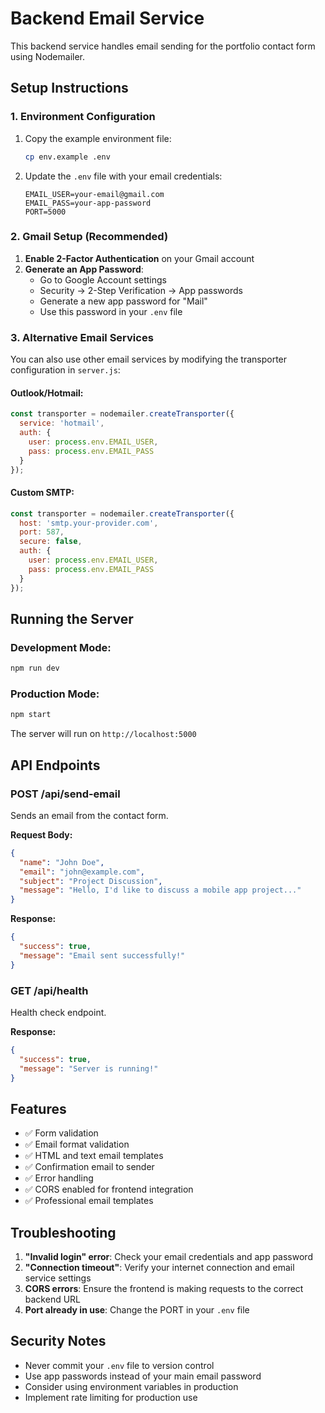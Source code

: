 # Backend Email Service

This backend service handles email sending for the portfolio contact form using Nodemailer.

## Setup Instructions

### 1. Environment Configuration

1. Copy the example environment file:
   ```bash
   cp env.example .env
   ```

2. Update the `.env` file with your email credentials:
   ```
   EMAIL_USER=your-email@gmail.com
   EMAIL_PASS=your-app-password
   PORT=5000
   ```

### 2. Gmail Setup (Recommended)

1. **Enable 2-Factor Authentication** on your Gmail account
2. **Generate an App Password**:
   - Go to Google Account settings
   - Security → 2-Step Verification → App passwords
   - Generate a new app password for "Mail"
   - Use this password in your `.env` file

### 3. Alternative Email Services

You can also use other email services by modifying the transporter configuration in `server.js`:

#### Outlook/Hotmail:
```javascript
const transporter = nodemailer.createTransporter({
  service: 'hotmail',
  auth: {
    user: process.env.EMAIL_USER,
    pass: process.env.EMAIL_PASS
  }
});
```

#### Custom SMTP:
```javascript
const transporter = nodemailer.createTransporter({
  host: 'smtp.your-provider.com',
  port: 587,
  secure: false,
  auth: {
    user: process.env.EMAIL_USER,
    pass: process.env.EMAIL_PASS
  }
});
```

## Running the Server

### Development Mode:
```bash
npm run dev
```

### Production Mode:
```bash
npm start
```

The server will run on `http://localhost:5000`

## API Endpoints

### POST /api/send-email
Sends an email from the contact form.

**Request Body:**
```json
{
  "name": "John Doe",
  "email": "john@example.com",
  "subject": "Project Discussion",
  "message": "Hello, I'd like to discuss a mobile app project..."
}
```

**Response:**
```json
{
  "success": true,
  "message": "Email sent successfully!"
}
```

### GET /api/health
Health check endpoint.

**Response:**
```json
{
  "success": true,
  "message": "Server is running!"
}
```

## Features

- ✅ Form validation
- ✅ Email format validation
- ✅ HTML and text email templates
- ✅ Confirmation email to sender
- ✅ Error handling
- ✅ CORS enabled for frontend integration
- ✅ Professional email templates

## Troubleshooting

1. **"Invalid login" error**: Check your email credentials and app password
2. **"Connection timeout"**: Verify your internet connection and email service settings
3. **CORS errors**: Ensure the frontend is making requests to the correct backend URL
4. **Port already in use**: Change the PORT in your `.env` file

## Security Notes

- Never commit your `.env` file to version control
- Use app passwords instead of your main email password
- Consider using environment variables in production
- Implement rate limiting for production use
